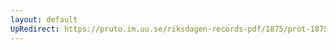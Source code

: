 ```yaml
---
layout: default
UpRedirect: https://pruto.im.uu.se/riksdagen-records-pdf/1875/prot-1875--ak--053/prot-1875--ak--053_075.pdf
---
```

